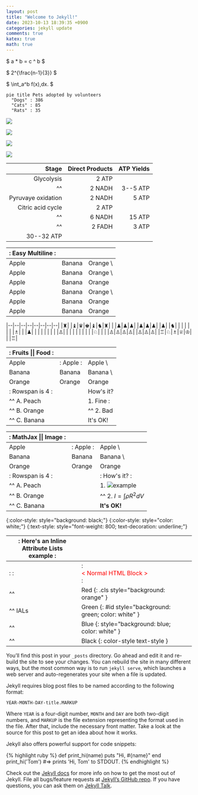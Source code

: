 ```yaml
---
layout: post
title: "Welcome to Jekyll!"
date: 2023-10-13 18:39:35 +0900
categories: jekyll update
comments: true
katex: true
math: true
---
```


$ a \* b = c ^ b $

$ 2^{\frac{n-1}{3}} $

$ \int_a^b f(x)\,dx. $

```mermaid!
pie title Pets adopted by volunteers
  "Dogs" : 386
  "Cats" : 85
  "Rats" : 35
```

![](http://open.spotify.com/track/4Dg5moVCTqxAb7Wr8Dq2T5)

![](https://www.youtube.com/watch?v=Ptk_1Dc2iPY)

![](//www.youtube.com/watch?v=Ptk_1Dc2iPY?width=800&height=500)

![](https://soundcloud.com/aviciiofficial/preview-avicii-vs-lenny)

|              Stage | Direct Products | ATP Yields |
| -----------------: | --------------: | ---------: |
|         Glycolysis |           2 ATP |            |
|                 ^^ |          2 NADH |   3--5 ATP |
| Pyruvaye oxidation |          2 NADH |      5 ATP |
|  Citric acid cycle |           2 ATP |            |
|                 ^^ |          6 NADH |     15 ATP |
|                 ^^ |          2 FADH |      3 ATP |
|         30--32 ATP |                 |            |

| : Easy Multiline : |        |           |
| :----------------- | :----- | :-------- |
| Apple              | Banana | Orange \  |
| Apple              | Banana | Orange \  |
| Apple              | Banana | Orange    |
| Apple              | Banana | Orange \  |
| Apple              | Banana | Orange    |
| Apple              | Banana | Orange    |

|--|--|--|--|--|--|--|--|
|♜| |♝|♛|♚|♝|♞|♜|
| |♟|♟|♟| |♟|♟|♟|
|♟| |♞| | | | | |
| |♗| | |♟| | | |
| | | | |♙| | | |
| | | | | |♘| | |
|♙|♙|♙|♙| |♙|♙|♙|
|♖|♘|♗|♕|♔| | |♖|

| : Fruits \|\| Food : |           |           |
| :------------------- | :-------- | :-------- |
| Apple                | : Apple : | Apple \   |
| Banana               | Banana    | Banana \  |
| Orange               | Orange    | Orange    |
| : Rowspan is 4 :     |           | How's it? |
| ^^ A. Peach          |           | 1. Fine : |
| ^^ B. Orange         |           | ^^ 2. Bad |
| ^^ C. Banana         |           | It's OK!  |

| : MathJax \|\| Image : |           |                                |
| :--------------------- | :-------- | :----------------------------- |
| Apple                  | : Apple : | Apple \                        |
| Banana                 | Banana    | Banana \                       |
| Orange                 | Orange    | Orange                         |
| : Rowspan is 4 :       |           | : How's it? :                  |
| ^^ A. Peach            |           | 1. ![example][cell-image]      |
| ^^ B. Orange           |           | ^^ 2. $I = \int \rho R^{2} dV$ |
| ^^ C. Banana           |           | **It's OK!**                   |

[cell-image]: https://jekyllrb.com/img/octojekyll.png "An exemplary image"

{:color-style: style="background: black;"}
{:color-style: style="color: white;"}
{:text-style: style="font-weight: 800; text-decoration: underline;"}

| : Here's an Inline Attribute Lists example : |                                                               |     |     |
| -------------------------------------------- | ------------------------------------------------------------- | --- | --- |
| : :                                          | : <div style="color: red;"> &lt; Normal HTML Block > </div> : |     |     |
| ^^                                           | Red {: .cls style="background: orange" }                      |     |     |
| ^^ IALs                                      | Green {: #id style="background: green; color: white" }        |     |     |
| ^^                                           | Blue {: style="background: blue; color: white" }              |     |     |
| ^^                                           | Black {: color-style text-style }                             |     |     |

You’ll find this post in your `_posts` directory. Go ahead and edit it and re-build the site to see your changes. You can rebuild the site in many different ways, but the most common way is to run `jekyll serve`, which launches a web server and auto-regenerates your site when a file is updated.

Jekyll requires blog post files to be named according to the following format:

`YEAR-MONTH-DAY-title.MARKUP`

Where `YEAR` is a four-digit number, `MONTH` and `DAY` are both two-digit numbers, and `MARKUP` is the file extension representing the format used in the file. After that, include the necessary front matter. Take a look at the source for this post to get an idea about how it works.

Jekyll also offers powerful support for code snippets:

{% highlight ruby %}
def print_hi(name)
puts "Hi, #{name}"
end
print_hi('Tom')
#=> prints 'Hi, Tom' to STDOUT.
{% endhighlight %}

Check out the [Jekyll docs][jekyll-docs] for more info on how to get the most out of Jekyll. File all bugs/feature requests at [Jekyll’s GitHub repo][jekyll-gh]. If you have questions, you can ask them on [Jekyll Talk][jekyll-talk].

[jekyll-docs]: https://jekyllrb.com/docs/home
[jekyll-gh]: https://github.com/jekyll/jekyll
[jekyll-talk]: https://talk.jekyllrb.com/
